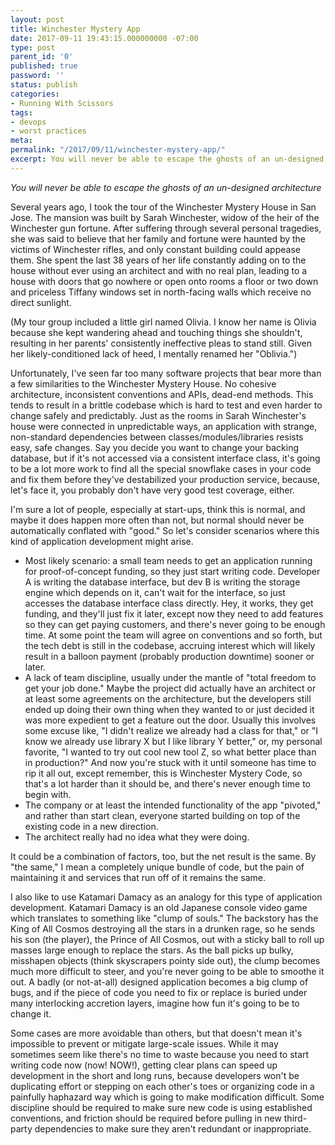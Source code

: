 ```yaml
---
layout: post
title: Winchester Mystery App
date: 2017-09-11 19:43:15.000000000 -07:00
type: post
parent_id: '0'
published: true
password: ''
status: publish
categories:
- Running With Scissors
tags:
- devops
- worst practices
meta:
permalink: "/2017/09/11/winchester-mystery-app/"
excerpt: You will never be able to escape the ghosts of an un-designed architecture
---
```


_You will never be able to escape the ghosts of an un-designed architecture_

Several years ago, I took the tour of the Winchester Mystery House in San Jose. The mansion was built by Sarah Winchester, widow of the heir of the Winchester gun fortune. After suffering through several personal tragedies, she was said to believe that her family and fortune were haunted by the victims of Winchester rifles, and only constant building could appease them. She spent the last 38 years of her life constantly adding on to the house without ever using an architect and with no real plan, leading to a house with doors that go nowhere or open onto rooms a floor or two down and priceless Tiffany windows set in north-facing walls which receive no direct sunlight.

(My tour group included a little girl named Olivia. I know her name is Olivia because she kept wandering ahead and touching things she shouldn't, resulting in her parents' consistently ineffective pleas to stand still. Given her likely-conditioned lack of heed, I mentally renamed her "Oblivia.")

Unfortunately, I've seen far too many software projects that bear more than a few similarities to the Winchester Mystery House. No cohesive architecture, inconsistent conventions and APIs, dead-end methods. This tends to result in a brittle codebase which is hard to test and even harder to change safely and predictably. Just as the rooms in Sarah Winchester's house were connected in unpredictable ways, an application with strange, non-standard dependencies between classes/modules/libraries resists easy, safe changes. Say you decide you want to change your backing database, but if it's not accessed via a consistent interface class, it's going to be a lot more work to find all the special snowflake cases in your code and fix them before they've destabilized your production service, because, let's face it, you probably don't have very good test coverage, either.

I'm sure a lot of people, especially at start-ups, think this is normal, and maybe it does happen more often than not, but normal should never be automatically conflated with "good." So let's consider scenarios where this kind of application development might arise.

* Most likely scenario: a small team needs to get an application running for proof-of-concept funding, so they just start writing code. Developer A is writing the database interface, but dev B is writing the storage engine which depends on it, can't wait for the interface, so just accesses the database interface class directly. Hey, it works, they get funding, and they'll just fix it later, except now they need to add features so they can get paying customers, and there's never going to be enough time. At some point the team will agree on conventions and so forth, but the tech debt is still in the codebase, accruing interest which will likely result in a balloon payment (probably production downtime) sooner or later.
* A lack of team discipline, usually under the mantle of "total freedom to get your job done." Maybe the project did actually have an architect or at least some agreements on the architecture, but the developers still ended up doing their own thing when they wanted to or just decided it was more expedient to get a feature out the door. Usually this involves some excuse like, "I didn't realize we already had a class for that," or "I know we already use library X but I like library Y better," or, my personal favorite, "I wanted to try out cool new tool Z, so what better place than in production?" And now you're stuck with it until someone has time to rip it all out, except remember, this is Winchester Mystery Code, so that's a lot harder than it should be, and there's never enough time to begin with.
* The company or at least the intended functionality of the app "pivoted," and rather than start clean, everyone started building on top of the existing code in a new direction.
* The architect really had no idea what they were doing.

It could be a combination of factors, too, but the net result is the same. By "the same," I mean a completely unique bundle of code, but the pain of maintaining it and services that run off of it remains the same.

I also like to use Katamari Damacy as an analogy for this type of application development. Katamari Damacy is an old Japanese console video game which translates to something like "clump of souls." The backstory has the King of All Cosmos destroying all the stars in a drunken rage, so he sends his son (the player), the Prince of All Cosmos, out with a sticky ball to roll up masses large enough to replace the stars. As the ball picks up bulky, misshapen objects (think skyscrapers pointy side out), the clump becomes much more difficult to steer, and you're never going to be able to smoothe it out. A badly (or not-at-all) designed application becomes a big clump of bugs, and if the piece of code you need to fix or replace is buried under many interlocking accretion layers, imagine how fun it's going to be to change it.

Some cases are more avoidable than others, but that doesn't mean it's impossible to prevent or mitigate large-scale issues.  While it may sometimes seem like there's no time to waste because you need to start writing code now (now! NOW!), getting clear plans can speed up development in the short and long runs, because developers won't be duplicating effort or stepping on each other's toes or organizing code in a painfully haphazard way which is going to make modification difficult. Some discipline should be required to make sure new code is using established conventions, and friction should be required before pulling in new third-party dependencies to make sure they aren't redundant or inappropriate.

